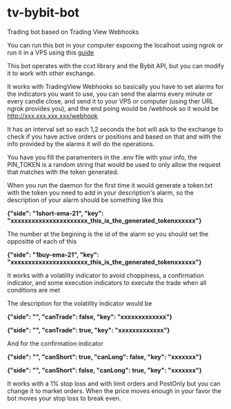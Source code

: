 # tv-bybit-bot
Trading bot based on Trading View Webhooks

You can run this bot in your computer expoxing the localhost using ngrok or run it in a VPS using this [guide](https://www.digitalocean.com/community/tutorials/how-to-set-up-a-node-js-application-for-production-on-ubuntu-16-04)

This bot operates with the ccxt library and the Bybit API, but you can modify it to work with other exchange.

It works with TradingView Webhooks so basically you have to set alarms for the indicators you want to use, you can send the alarms every minute or every candle close, and send it to your VPS or computer (using ther URL ngrok provides you), and the end poing would be /webhook so it would be http://xxx.xxx.xxx.xxx/webhook

It has an interval set so each 1,2 seconds the bot will ask to the exchange to check if you have active orders or positions and based on that and with the info provided by the alarms it will do the operations.

You have you fill the paramenters in the .env file with your info, the PIN_TOKEN is a random string that would be used to only allow the request that matches with the token generated.

When you run the daemon for the first time it would generate a token.txt with the token you need to add in your description's alarm, so the description of your alarm should be something like this

**{"side": "1short-ema-21", "key": "xxxxxxxxxxxxxxxxxxxxxx_this_is_the_generated_tokenxxxxxx"}**

The number at the begining is the id of the alarm so you should set the oppositte of each of this

**{"side": "1buy-ema-21", "key": "xxxxxxxxxxxxxxxxxxxxxx_this_is_the_generated_tokenxxxxxx"}**

It works with a volatility indicator to avoid choppiness, a confirmation indicator, and some execution indicators to execute the trade when all conditions are met 

The description for the volatility indicator would be

**{"side": "",  "canTrade": false, "key": "xxxxxxxxxxxxx"}**

**{"side": "",  "canTrade": true, "key": "xxxxxxxxxxxxx"}**

And for the confirmation indicator

**{"side": "",  "canShort": true, "canLong": false, "key": "xxxxxxx"}**

**{"side": "",  "canShort": false, "canLong": true, "key": "xxxxxxx"}**

It works with a 1% stop loss and with limit orders and PostOnly but you can change it to market orders.
When the price moves enough in your favor the bot moves your stop loss to break even.
